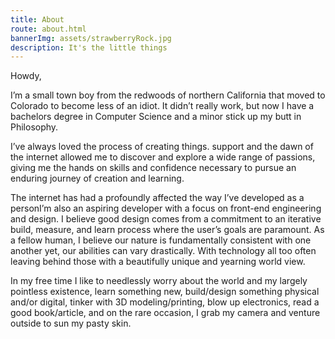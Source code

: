 ```yaml
---
title: About
route: about.html
bannerImg: assets/strawberryRock.jpg
description: It's the little things
---
```


Howdy, 

I’m a small town boy from the redwoods of northern California that moved to Colorado to become less of an idiot. It didn’t really work, but now I have a bachelors degree in Computer Science and a minor stick up my butt in Philosophy.

I’ve always loved the process of creating things.  support and the dawn of the internet allowed me to discover and explore a wide range of passions, giving me the hands on skills and confidence necessary to pursue an enduring journey of creation and learning.

The internet has had a profoundly affected the way I’ve developed as a personI’m also an aspiring developer with a focus on front-end engineering and design. I believe good design comes from a commitment to an iterative build, measure, and learn process where the user’s goals are paramount. As a fellow human, I believe our nature is fundamentally consistent with one another yet, our abilities can vary drastically. With technology all too often leaving behind those with a beautifully unique and yearning world view. 

In my free time I like to needlessly worry about the world and my largely pointless existence, learn something new, build/design something physical and/or digital, tinker with 3D modeling/printing, blow up electronics, read a good book/article, and on the rare occasion, I grab my camera and venture outside to sun my pasty skin.


